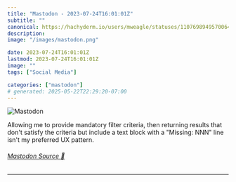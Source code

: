 ```yaml
---
title: "Mastodon - 2023-07-24T16:01:01Z"
subtitle: ""
canonical: https://hachyderm.io/users/mweagle/statuses/110769894957006497
description:
image: "/images/mastodon.png"

date: 2023-07-24T16:01:01Z
lastmod: 2023-07-24T16:01:01Z
image: ""
tags: ["Social Media"]

categories: ["mastodon"]
# generated: 2025-05-22T22:29:20-07:00
---
```

![Mastodon](/images/mastodon.png)

<p>Allowing me to provide mandatory filter criteria, then returning results that don&#39;t satisfy the criteria but include a text block with a &quot;Missing: NNN&quot; line isn&#39;t my preferred UX pattern.</p>


###### [Mastodon Source 🐘](https://hachyderm.io/@mweagle/110769894957006497)

___
